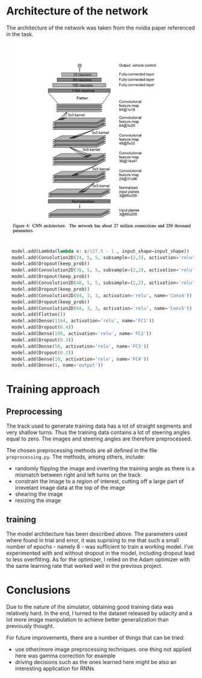 # Architecture of the network
The architecture of the network was taken from the nvidia paper referenced in the task.
![Network Architecture from the reference paper](img/nvidia-network-layout.png)

```python
  model.add(Lambda(lambda x: x/127.5 - 1., input_shape=input_shape))
  model.add(Convolution2D(24, 5, 5, subsample=(2,2), activation='relu', name='Conv1'))
  model.add(Dropout(keep_prob))
  model.add(Convolution2D(36, 5, 5, subsample=(2,2), activation='relu', name='Conv2'))
  model.add(Dropout(keep_prob))
  model.add(Convolution2D(48, 5, 5, subsample=(2,2), activation='relu', name='Conv3'))
  model.add(Dropout(keep_prob))
  model.add(Convolution2D(64, 3, 3, activation='relu', name='Conv4'))
  model.add(Dropout(keep_prob))
  model.add(Convolution2D(64, 3, 3, activation='relu', name='Conv5'))
  model.add(Flatten())
  model.add(Dense(1164, activation='relu', name='FC1'))
  model.add(Dropout(0.4))
  model.add(Dense(100, activation='relu', name='FC2'))
  model.add(Dropout(0.3))
  model.add(Dense(50, activation='relu', name='FC3'))
  model.add(Dropout(0.2))
  model.add(Dense(10, activation='relu', name='FC4'))
  model.add(Dense(1, name='output'))
```

# Training approach

## Preprocessing
The track used to generate training data has a lot of straight segments and very shallow turns. Thus
the training data contains a lot of steering angles equal to zero. The images and steering angles
are therefore preprocessed.

The chosen preprocessing methods are all defined in the file `preprocessing.py`. The methods, among others,
include:
- randomly flipping the image and inverting the training angle as there is a mismatch between right and left turns on the track
- constrain the image to a region of interest, cutting off a large part of irrevelant image data at the top of the image
- shearing the image
- resizing the image

## training
The model architecture has been described above. The parameters used where found in trial and error, it was suprising to me
that such a small number of epochs - namely 8 - was sufficient to train a working model.
I've experimented with and without dropout in the model, including dropout lead to less overfitting.
As for the optimizer, I relied on the Adam optimizer with the same learning rate that worked well in the previous project.

# Conclusions
Due to the nature of the simulator, obtaining good training data was relatively hard. In the end, I turned to the dataset
released by udacity and a lot more image manipulation to achieve better generalization than previously thought.

For future improvements, there are a number of things that can be tried:
- use other/more image preprocessing techniques. one thing not applied here was gamma correction for example
- driving decisions such as the ones learned here might be also an interesting application for RNNs
